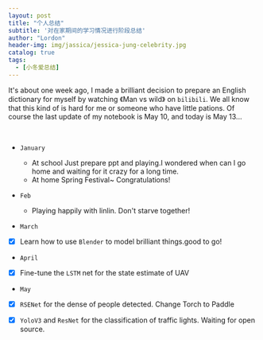 ```yaml
---
layout: post
title: "个人总结"
subtitle: '对在家期间的学习情况进行阶段总结'
author: "Lordon"
header-img: img/jassica/jessica-jung-celebrity.jpg
catalog: true
tags:
  - [小冬爱总结]
---
```


It's about one week ago, I made a brilliant decision to 
prepare an English dictionary for myself by watching 《Man vs wild》
on `bilibili`. We all know that this kind of is hard for me or someone
who have little pations. Of course the last update of my notebook is May
10, and today is May 13...

<br>

- `January`
  - At school
  Just prepare ppt and playing.I wondered when can I go home
  and waiting for it crazy for a long time.
  - At home
  Spring Festival~  Congratulations!


- `Feb`
  - Playing happily with linlin.
  Don't starve together!

- `March`
- [x] Learn how to use `Blender` to model brilliant things.good to go!

- `April`
- [x] Fine-tune the `LSTM` net for the state estimate of UAV
  

- `May`
- [x] `RSENet` for the dense of people detected.
Change Torch to Paddle 
- [x] `YoloV3` and `ResNet` for the classification of traffic lights.
Waiting for open source.

